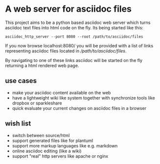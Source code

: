 A web server for asciidoc files
===============================

This project aims to be a python based asciidoc web server which turns asciidoc
text files into html code on the fly.
Its being started like this:

`asciidoc_http_server --port 8080 --root /path/to/asciidoc/files`

If you now browse localhost:8080/ you will be provided with a list of links
representing asciidoc files located in _/path/to/asciidoc/files_.

By navigating to one of these links asciidoc will be started on the fly
returning a html rendered web page.

use cases
---------

* make your asciidoc content available on the web
* have a lightweight wiki like system together with synchronize tools like
  dropbox or sparkleshare
* quick evaluate your current changes on asciidoc files in a browser

wish list
---------

* switch between source/html
* support generated files like for plantuml
* support more markup languages like e.g. markdown
* online asciidoc editing (like a wiki)
* support "real" http servers like apache or nginx

